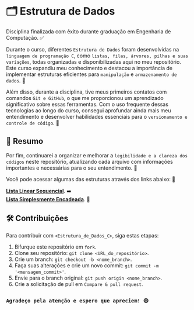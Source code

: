 # 🗂️ Estrutura de Dados

Disciplina finalizada com êxito durante graduação em Engenharia de Computação. ✅

Durante o curso, diferentes `Estrutura de Dados` foram desenvolvidas na `linguagem de programação C`, como `listas, filas, árvores, pilhas e suas variações`, todas organizadas e disponibilizadas aqui no meu repositório. Este curso expandiu meu conhecimento e destacou a importância de implementar estruturas eficientes para `manipulação` e `armazenamento de dados`. 🧩

Além disso, durante a disciplina, tive meus primeiros contatos com comandos `Git e GitHub`, o que me proporcionou um aprendizado significativo sobre essas ferramentas. Com o uso frequente dessas tecnologias ao longo do curso, consegui aprofundar ainda mais meu entendimento e desenvolver habilidades essenciais para o `versionamento e controle de código`. 🔄

## 📑 Resumo

Por fim, continuarei a organizar e melhorar a `legibilidade e a clareza dos códigos` neste repositório, atualizando cada arquivo com informações importantes e necessárias para o seu entendimento. 📝

Você pode acessar algumas das estruturas através dos links abaixo: 🔗

**[Lista Linear Sequencial](https://github.com/David-Mdrs/Estrutura_de_Dados_C/tree/main/Lista_Linear_Sequencial)**. ➡️ <br>
**[Lista Simplesmente Encadeada](https://github.com/David-Mdrs/Estrutura_de_Dados_C/tree/main/Lista_Simplesmente_Encadeada)**. 🔗

## 🛠️ Contribuições

Para contribuir com `<Estrutura_de_Dados_C>`, siga estas etapas:

1. Bifurque este repositório em `fork`.
2. Clone seu repositório: `git clone <URL_do_repositório>`.
3. Crie um branch: `git checkout -b <nome_branch>`.
4. Faça suas alterações e crie um novo commit: `git commit -m '<mensagem_commit>'`.
5. Envie para o branch original: `git push origin <nome_branch>`.
6. Crie a solicitação de pull em `Compare & pull request`.

##
### `Agradeço pela atenção e espero que apreciem! 😄`